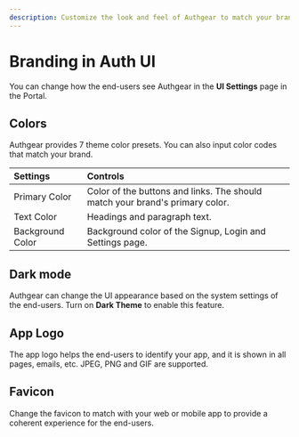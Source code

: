 ```yaml
---
description: Customize the look and feel of Authgear to match your branding
---
```


# Branding in Auth UI

You can change how the end-users see Authgear in the **UI Settings** page in the Portal.

## Colors

Authgear provides 7 theme color presets. You can also input color codes that match your brand.

| Settings | Controls |
| :--- | :--- |
| Primary Color | Color of the buttons and links. The should match your brand's primary color. |
| Text Color | Headings and paragraph text. |
| Background Color | Background color of the Signup, Login and Settings page. |

## Dark mode

Authgear can change the UI appearance based on the system settings of the end-users. Turn on **Dark Theme** to enable this feature.

## App Logo

The app logo helps the end-users to identify your app, and it is shown in all pages, emails, etc. JPEG, PNG and GIF are supported.

## Favicon

Change the favicon to match with your web or mobile app to provide a coherent experience for the end-users.

